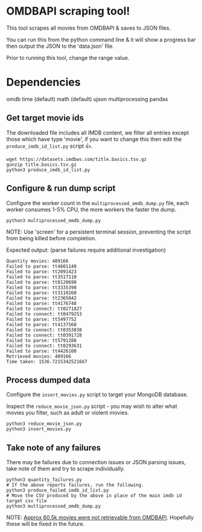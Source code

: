 # OMDBAPI scraping tool!

This tool scrapes all movies from OMDBAPI & saves to JSON files.

You can run this from the python command line & it will show a progress bar then output the JSON to the 'data.json' file.

Prior to running this tool, change the range value.

# Dependencies

omdb
time (default)
math (default)
ujson
multiprocessing
pandas

## Get target movie ids

The downloaded file includes all IMDB content, we filter all entries except those which have type 'movie', if you want to change this then edit the ```produce_imdb_id_list.py``` script 👍.

```
wget https://datasets.imdbws.com/title.basics.tsv.gz
gunzip title.basics.tsv.gz
python3 produce_imdb_id_list.py
```

## Configure & run dump script

Configure the worker count in the `multiprocessed_omdb_dump.py` file, each worker consumes 1-5% CPU, the more workers the faster the dump.

```
python3 multiprocessed_omdb_dump.py
```

NOTE: Use 'screen' for a persistent terminal session, preventing the script from being killed before completion.

Expected output: (parse failures require additional investigation)
```
Quantity movies: 489166
Failed to parse: tt4601148
Failed to parse: tt2091423
Failed to parse: tt3517110
Failed to parse: tt0120690
Failed to parse: tt3335398
Failed to parse: tt3110260
Failed to parse: tt2365042
Failed to parse: tt4176748
Failed to connect: tt0271827
Failed to connect: tt0479253
Failed to parse: tt5497752
Failed to parse: tt4137568
Failed to connect: tt0353838
Failed to connect: tt0391728
Failed to parse: tt5791288
Failed to connect: tt0293631
Failed to parse: tt4426108
Retrieved movies: 489166
Time taken: 1536.7215342521667
```

## Process dumped data

Configure the ```insert_movies.py``` script to target your MongoDB database.

Inspect the ```reduce_movie_json.py``` script - you may wish to alter what movies you filter, such as adult or violent movies.

```
python3 reduce_movie_json.py
python3 insert_movies.py
```

## Take note of any failures

There may be failures due to connection issues or JSON parsing issues, take note of them and try to scrape individually.

```
python3 quantity_failures.py
# If the above reports failures, run the following.
python3 produce_failed_imdb_id_list.py
# Move the CSV produced by the above in place of the main imdb id target csv file
python3 multiprocessed_omdb_dump.py
```

NOTE: [Approx 60.5k movies were not retrievable from OMDBAPI](https://github.com/omdbapi/OMDb-API/issues/74#issuecomment-400363435). Hopefully these will be fixed in the future.
